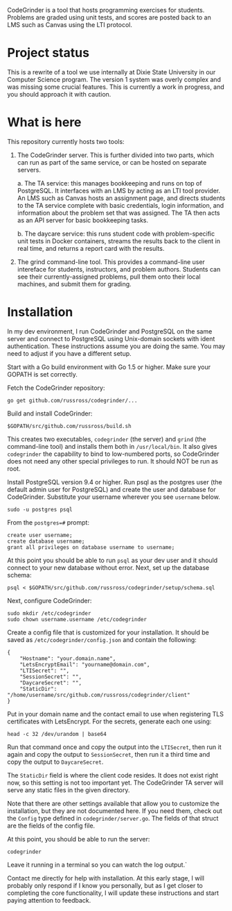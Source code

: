 CodeGrinder is a tool that hosts programming exercises for students.
Problems are graded using unit tests, and scores are posted back to
an LMS such as Canvas using the LTI protocol.


Project status
==============

This is a rewrite of a tool we use internally at Dixie State
University in our Computer Science program. The version 1 system was
overly complex and was missing some crucial features. This is
currently a work in progress, and you should approach it with
caution.


What is here
============

This repository currently hosts two tools:

1.  The CodeGrinder server. This is further divided into two parts,
    which can run as part of the same service, or can be hosted on
    separate servers.

    a.  The TA service: this manages bookkeeping and runs on top of
        PostgreSQL. It interfaces with an LMS by acting as an LTI
        tool provider. An LMS such as Canvas hosts an assignment
        page, and directs students to the TA service complete with
        basic credentials, login information, and information about
        the problem set that was assigned. The TA then acts as an
        API server for basic bookkeeping tasks.

    b.  The daycare service: this runs student code with
        problem-specific unit tests in Docker containers, streams
        the results back to the client in real time, and returns a
        report card with the results.

2.  The grind command-line tool. This provides a command-line user
    intereface for students, instructors, and problem authors.
    Students can see their currently-assigned problems, pull them
    onto their local machines, and submit them for grading.


Installation
============

In my dev environment, I run CodeGrinder and PostgreSQL on the same
server and connect to PostgreSQL using Unix-domain sockets with
ident authentication. These instructions assume you are doing the
same. You may need to adjust if you have a different setup.

Start with a Go build environment with Go 1.5 or higher. Make sure
your GOPATH is set correctly.

Fetch the CodeGrinder repository:

    go get github.com/russross/codegrinder/...

Build and install CodeGrinder:

    $GOPATH/src/github.com/russross/build.sh

This creates two executables, `codegrinder` (the server) and `grind`
(the command-line tool) and installs them both in `/usr/local/bin`.
It also gives `codegrinder` the capability to bind to low-numbered
ports, so CodeGrinder does not need any other special privileges to
run. It should NOT be run as root.

Install PostgreSQL version 9.4 or higher. Run psql as the postgres
user (the default admin user for PostgreSQL) and create the user and
database for CodeGrinder. Substitute your username wherever you see
`username` below.

    sudo -u postgres psql

From the `postgres=#` prompt:

    create user username;
    create database username;
    grant all privileges on database username to username;

At this point you should be able to run `psql` as your dev user and
it should connect to your new database without error. Next, set up
the database schema:

    psql < $GOPATH/src/github.com/russross/codegrinder/setup/schema.sql

Next, configure CodeGrinder:

    sudo mkdir /etc/codegrinder
    sudo chown username.username /etc/codegrinder

Create a config file that is customized for your installation. It
should be saved as `/etc/codegrinder/config.json` and contain the
following:

    {
        "Hostname": "your.domain.name",
        "LetsEncryptEmail": "yourname@domain.com",
        "LTISecret": "",
        "SessionSecret": "",
        "DaycareSecret": "",
        "StaticDir": "/home/username/src/github.com/russross/codegrinder/client"
    }

Put in your domain name and the contact email to use when
registering TLS certificates with LetsEncrypt. For the secrets,
generate each one using:

    head -c 32 /dev/urandom | base64

Run that command once and copy the output into the `LTISecret`, then
run it again and copy the output to `SessionSecret`, then run it a
third time and copy the output to `DaycareSecret`.

The `StaticDir` field is where the client code resides. It does not
exist right now, so this setting is not too important yet. The
CodeGrinder TA server will serve any static files in the given
directory.

Note that there are other settings available that allow you to
customize the installation, but they are not documented here. If you
need them, check out the `Config` type defined in
`codegrinder/server.go`. The fields of that struct are the fields of
the config file.

At this point, you should be able to run the server:

    codegrinder

Leave it running in a terminal so you can watch the log output.`

Contact me directly for help with installation. At this early stage,
I will probably only respond if I know you personally, but as I get
closer to completing the core functionality, I will update these
instructions and start paying attention to feedback.
